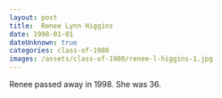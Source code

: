 ```yaml
---
layout: post
title:  Renee Lynn Higgins
date: 1998-01-01
dateUnknown: true
categories: class-of-1980
images: /assets/class-of-1980/renee-l-higgins-1.jpg
---
```

Renee passed away in 1998. She was 36.
